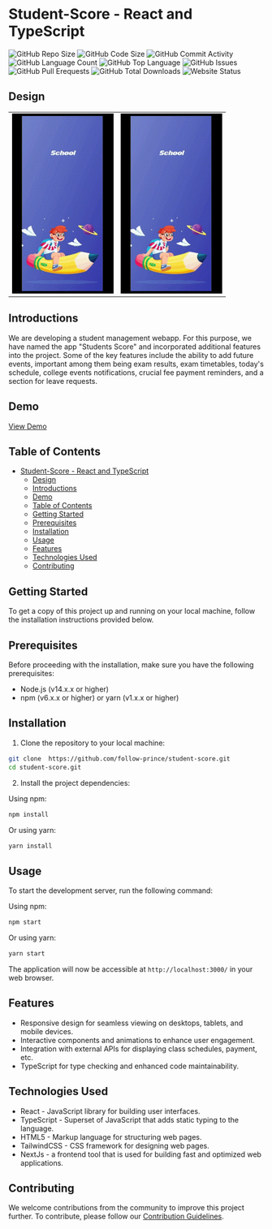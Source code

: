 # Student-Score - React and TypeScript

![GitHub Repo Size](https://img.shields.io/github/repo-size/follow-prince/student-score?color=d62936&label=Repo%20Size&style=flat-square)
![GitHub Code Size](https://img.shields.io/github/languages/code-size/follow-prince/student-score?color=e6a400&label=Code%20Size&style=flat-square)
![GitHub Commit Activity](https://img.shields.io/github/commit-activity/m/follow-prince/student-score?color=138a3d&label=Commit%20Activity&style=flat-square)
![GitHub Language Count](https://img.shields.io/github/languages/count/follow-prince/student-score?color=1f77b4&label=Total%20Languages&style=flat-square)
![GitHub Top Language](https://img.shields.io/github/languages/top/follow-prince/student-score?color=7f0c7f&style=flat-square)
![GitHub Issues](https://img.shields.io/github/issues/follow-prince/student-score?color=098f76&label=GitHub%20Issues&style=flat-square)
![GitHub Pull Erequests](https://img.shields.io/github/issues-pr/follow-prince/student-score?color=2c324f&label=GitHub%20Pull%20Requests&style=flat-square)
![GitHub Total Downloads](https://img.shields.io/github/downloads/follow-prince/student-score/total?color=4a2600&label=Total%20Downloads&style=flat-square)
![Website Status](https://img.shields.io/website?down_message=Down%20%26%20Offline&label=Website%20Status&up_message=Up%20%26%20Online&url=https%3A%2F%2Fstudentscore.vercel.app)
<!-- ![GitHub Latest Release](https://img.shields.io/github/v/release/follow-prince/student-score?color=f5426f&label=Latest%20Release&style=flat-square) -->
## Design

<div>
    <table>
        <tc>
            <td align="center">
                <img src="./assets/video/review-gif.gif" width="200" alt="GIF 1" />
            </td>
        </tc>
        <tc>
            <td align="center">
                <img src="./assets/video/review-gif.gif" width="200" alt="GIF 2" />
            </td>
        </tc>
    </table>
</div>

## Introductions

We are developing a student management webapp. For this purpose, we have named the app "Students Score" and incorporated additional features into the project. Some of the key features include the ability to add future events, important among them being exam results, exam timetables, today's schedule, college events notifications, crucial fee payment reminders, and a section for leave requests.

## Demo

[View Demo](https://studentscore.vercel.app)

## Table of Contents

- [Student-Score - React and TypeScript](#student-score---react-and-typescript)
  - [Design](#design)
  - [Introductions](#introductions)
  - [Demo](#demo)
  - [Table of Contents](#table-of-contents)
  - [Getting Started](#getting-started)
  - [Prerequisites](#prerequisites)
  - [Installation](#installation)
  - [Usage](#usage)
  - [Features](#features)
  - [Technologies Used](#technologies-used)
  - [Contributing](#contributing)

## Getting Started

To get a copy of this project up and running on your local machine, follow the installation instructions provided below.

## Prerequisites

Before proceeding with the installation, make sure you have the following prerequisites:

- Node.js (v14.x.x or higher)
- npm (v6.x.x or higher) or yarn (v1.x.x or higher)

## Installation

1. Clone the repository to your local machine:

```bash
git clone  https://github.com/follow-prince/student-score.git
cd student-score.git
```

2. Install the project dependencies:

Using npm:

```bash
npm install
```

Or using yarn:

```bash
yarn install
```

## Usage

To start the development server, run the following command:

Using npm:

```bash
npm start
```

Or using yarn:

```bash
yarn start
```

The application will now be accessible at `http://localhost:3000/` in your web browser.

## Features

- Responsive design for seamless viewing on desktops, tablets, and mobile devices.
- Interactive components and animations to enhance user engagement.
- Integration with external APIs for displaying  class schedules, payment, etc.
- TypeScript for type checking and enhanced code maintainability.

## Technologies Used

- React - JavaScript library for building user interfaces.
- TypeScript - Superset of JavaScript that adds static typing to the language.
- HTML5 - Markup language for structuring web pages.
- TailwindCSS - CSS framework for designing web pages.
- NextJs - a frontend tool that is used for building fast and optimized web applications.

## Contributing

We welcome contributions from the community to improve this project further. To contribute, please follow our [Contribution Guidelines](CONTRIBUTING.md).
